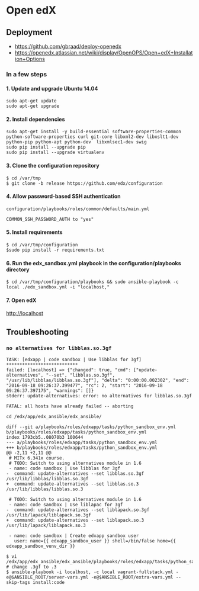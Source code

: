 Open edX
========


Deployment
----------

  * https://github.com/gbraad/deploy-openedx
  * https://openedx.atlassian.net/wiki/display/OpenOPS/Open+edX+Installation+Options


### In a few steps

#### 1. Update and upgrade Ubuntu 14.04
```
sudo apt-get update
sudo apt-get upgrade
```

#### 2. Install dependencies
```
sudo apt-get install -y build-essential software-properties-common python-software-properties curl git-core libxml2-dev libxslt1-dev python-pip python-apt python-dev  libxmlsec1-dev swig
sudo pip install --upgrade pip
sudo pip install --upgrade virtualenv
```

#### 3. Clone the configuration repository
```
$ cd /var/tmp
$ git clone -b release https://github.com/edx/configuration
```

#### 4. Allow password-based SSH authentication
`configuration/playbooks/roles/common/defaults/main.yml`
```
COMMON_SSH_PASSWORD_AUTH to "yes"
```

#### 5. Install requirements
```
$ cd /var/tmp/configuration
$sudo pip install -r requirements.txt
```

#### 6. Run the edx_sandbox.yml playbook in the configuration/playbooks directory
```
$ cd /var/tmp/configuration/playbooks && sudo ansible-playbook -c local ./edx_sandbox.yml -i "localhost,"
```

#### 7. Open edX
[http://localhost](http://localhost)


Troubleshooting
---------------

### `no alternatives for libblas.so.3gf`

```
TASK: [edxapp | code sandbox | Use libblas for 3gf] *************************** 
failed: [localhost] => {"changed": true, "cmd": ["update-alternatives", "--set", "libblas.so.3gf", "/usr/lib/libblas/libblas.so.3gf"], "delta": "0:00:00.002302", "end": "2016-09-18 09:26:37.399477", "rc": 2, "start": "2016-09-18 09:26:37.397175", "warnings": []}
stderr: update-alternatives: error: no alternatives for libblas.so.3gf

FATAL: all hosts have already failed -- aborting
```

`cd /edx/app/edx_ansible/edx_ansible/`
```
diff --git a/playbooks/roles/edxapp/tasks/python_sandbox_env.yml b/playbooks/roles/edxapp/tasks/python_sandbox_env.yml
index 1793cb5..08070b3 100644
--- a/playbooks/roles/edxapp/tasks/python_sandbox_env.yml
+++ b/playbooks/roles/edxapp/tasks/python_sandbox_env.yml
@@ -2,11 +2,11 @@
 # MITx 6.341x course.
 # TODO: Switch to using alternatives module in 1.6
 - name: code sandbox | Use libblas for 3gf
-  command: update-alternatives --set libblas.so.3gf /usr/lib/libblas/libblas.so.3gf
+  command: update-alternatives --set libblas.so.3 /usr/lib/libblas/libblas.so.3
 
 # TODO: Switch to using alternatives module in 1.6
 - name: code sandbox | Use liblapac for 3gf
-  command: update-alternatives --set liblapack.so.3gf /usr/lib/lapack/liblapack.so.3gf
+  command: update-alternatives --set liblapack.so.3 /usr/lib/lapack/liblapack.so.3
 
 - name: code sandbox | Create edxapp sandbox user
   user: name={{ edxapp_sandbox_user }} shell=/bin/false home={{ edxapp_sandbox_venv_dir }}
```

```
$ vi /edx/app/edx_ansible/edx_ansible/playbooks/roles/edxapp/tasks/python_sandbox_env.yml
# change .3gf to .3
$ ansible-playbook -i localhost, -c local vagrant-fullstack.yml -e@$ANSIBLE_ROOT/server-vars.yml -e@$ANSIBLE_ROOT/extra-vars.yml --skip-tags install:code
```

